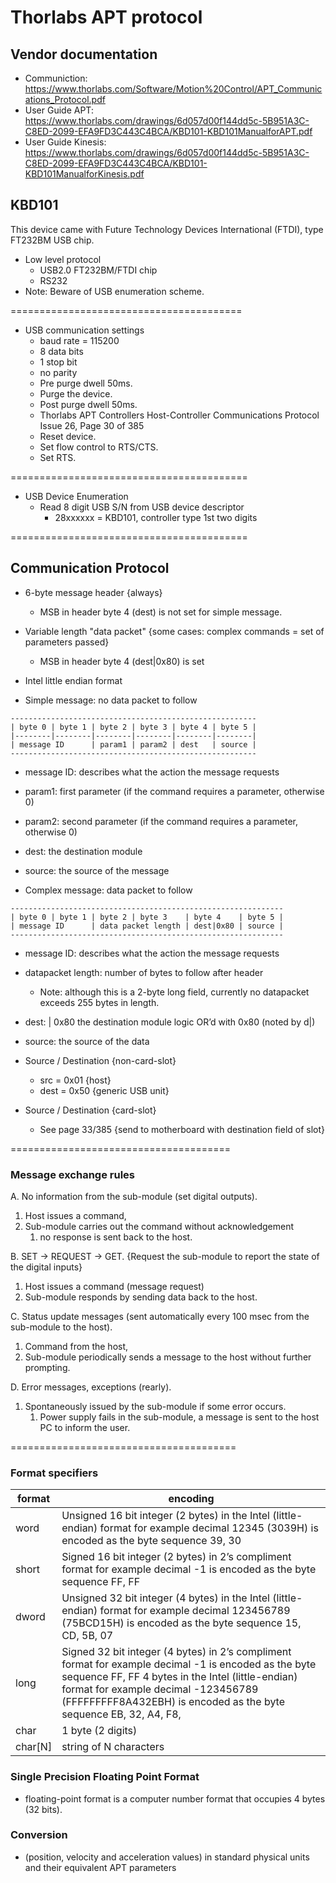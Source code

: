# Thorlabs APT protocol

## Vendor documentation
* Communiction: https://www.thorlabs.com/Software/Motion%20Control/APT_Communications_Protocol.pdf
* User Guide APT: https://www.thorlabs.com/drawings/6d057d00f144dd5c-5B951A3C-C8ED-2099-EFA9FD3C443C4BCA/KBD101-KBD101ManualforAPT.pdf
* User Guide Kinesis: https://www.thorlabs.com/drawings/6d057d00f144dd5c-5B951A3C-C8ED-2099-EFA9FD3C443C4BCA/KBD101-KBD101ManualforKinesis.pdf

## KBD101
This device came with Future Technology Devices International (FTDI), type FT232BM USB chip.
* Low level protocol
  * USB2.0 FT232BM/FTDI chip
  * RS232
* Note: Beware of USB enumeration scheme.

========================================

* USB communication settings
  * baud rate = 115200
  * 8 data bits
  * 1 stop bit
  * no parity
  * Pre purge dwell 50ms.
  * Purge the device.
  * Post purge dwell 50ms.
  * Thorlabs APT Controllers Host-Controller Communications Protocol Issue 26, Page 30 of 385
  * Reset device.
  * Set flow control to RTS/CTS.
  * Set RTS.

=========================================
* USB Device Enumeration
  * Read 8 digit USB S/N from USB device descriptor
    * 28xxxxxx = KBD101, controller type 1st two digits

=========================================

## Communication Protocol
* 6-byte message header {always}
  * MSB in header byte 4 (dest) is not set for simple message.
* Variable length "data packet" {some cases: complex commands = set of parameters passed}
  * MSB in header byte 4 (dest|0x80) is set
* Intel little endian format
  
* Simple message: no data packet to follow
```
-------------------------------------------------------
| byte 0 | byte 1 | byte 2 | byte 3 | byte 4 | byte 5 |
|--------|--------|--------|--------|--------|--------|
| message ID      | param1 | param2 | dest   | source |
-------------------------------------------------------
```
  * message ID: describes what the action the message requests
  * param1: first parameter (if the command requires a parameter, otherwise 0)
  * param2: second parameter (if the command requires a parameter, otherwise 0)
  * dest: the destination module
  * source: the source of the message

* Complex message: data packet to follow
```
-------------------------------------------------------------
| byte 0 | byte 1 | byte 2 | byte 3    | byte 4    | byte 5 |
| message ID      | data packet length | dest|0x80 | source |
-------------------------------------------------------------
```
  * message ID: describes what the action the message requests
  * datapacket length: number of bytes to follow after header
    * Note: although this is a 2-byte long field, currently no datapacket exceeds 255 bytes in length.
  * dest: | 0x80 the destination module logic OR’d with 0x80 (noted by d|)
  * source: the source of the data
    
* Source / Destination {non-card-slot}
  * src  = 0x01 {host}
  * dest = 0x50 {generic USB unit}

* Source / Destination {card-slot}
  * See page 33/385 {send to motherboard with destination field of slot}

======================================
### Message exchange rules

A. No information from the sub-module (set digital outputs).
   1. Host issues a command,
   2. Sub-module carries out the command without acknowledgement
      1. no response is sent back to the host.
      
B. SET -> REQUEST -> GET. {Request the sub-module to report the state of the digital inputs}
   1. Host issues a command (message request)
   2. Sub-module responds by sending data back to the host.

C. Status update messages (sent automatically every 100 msec from the sub-module to the host).
   1. Command from the host,
   2. Sub-module periodically sends a message to the host without further prompting.

D. Error messages, exceptions (rearly).
   1. Spontaneously issued by the sub-module if some error occurs.
      1. Power supply fails in the sub-module, a message is sent to the host PC to inform the user.

=======================================
### Format specifiers

| format | encoding |
|--------|----------|
| word   | Unsigned 16 bit integer (2 bytes) in the Intel (little-endian) format for example decimal 12345 (3039H) is encoded as the byte sequence 39, 30 |
| short  | Signed 16 bit integer (2 bytes) in 2’s compliment format for example decimal -1 is encoded as the byte sequence FF, FF |
| dword  | Unsigned 32 bit integer (4 bytes) in the Intel (little-endian) format for example decimal 123456789 (75BCD15H) is encoded as the byte sequence 15, CD, 5B, 07 |
| long   | Signed 32 bit integer (4 bytes) in 2’s compliment format for example decimal -1 is encoded as the byte sequence FF, FF 4 bytes in the Intel (little-endian) format for example decimal -123456789 (FFFFFFFFF8A432EBH) is encoded as the byte sequence EB, 32, A4, F8, |
| char   | 1 byte (2 digits) |
| char[N] | string of N characters |

### Single Precision Floating Point Format
* floating-point format is a computer number format that occupies 4 bytes (32 bits).

### Conversion
  * (position, velocity and acceleration values) in standard physical units and their equivalent APT parameters